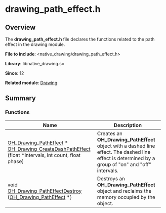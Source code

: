 # drawing_path_effect.h


## Overview

The **drawing_path_effect.h** file declares the functions related to the path effect in the drawing module.

**File to include**: &lt;native_drawing/drawing_path_effect.h&gt;

**Library**: libnative_drawing.so

**Since**: 12

**Related module**: [Drawing](_drawing.md)


## Summary



### Functions

| Name| Description| 
| -------- | -------- |
| [OH_Drawing_PathEffect](_drawing.md#oh_drawing_patheffect) \* [OH_Drawing_CreateDashPathEffect](_drawing.md#oh_drawing_createdashpatheffect) (float \*intervals, int count, float phase) | Creates an **OH_Drawing_PathEffect** object with a dashed line effect. The dashed line effect is determined by a group of "on" and "off" intervals.|
| void [OH_Drawing_PathEffectDestroy](_drawing.md#oh_drawing_patheffectdestroy) ([OH_Drawing_PathEffect](_drawing.md#oh_drawing_patheffect) \*) | Destroys an **OH_Drawing_PathEffect** object and reclaims the memory occupied by the object. | 
